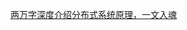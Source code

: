 [两万字深度介绍分布式系统原理，一文入魂](https://mp.weixin.qq.com/s?__biz=MzIyNjE4NjI2Nw==&mid=2652561719&idx=1&sn=d675e6131af472ebccc47d169bb652a9&chksm=f39a0443c4ed8d55005b5e78bcbb3f7278752fb3c850187f9d76b7bf5fd2617e3f34b6d579b6&mpshare=1&scene=1&srcid=&sharer_sharetime=1563808737107&sharer_shareid=e0ad457cd3bbb061ebd27fda58fa87d6#rd)